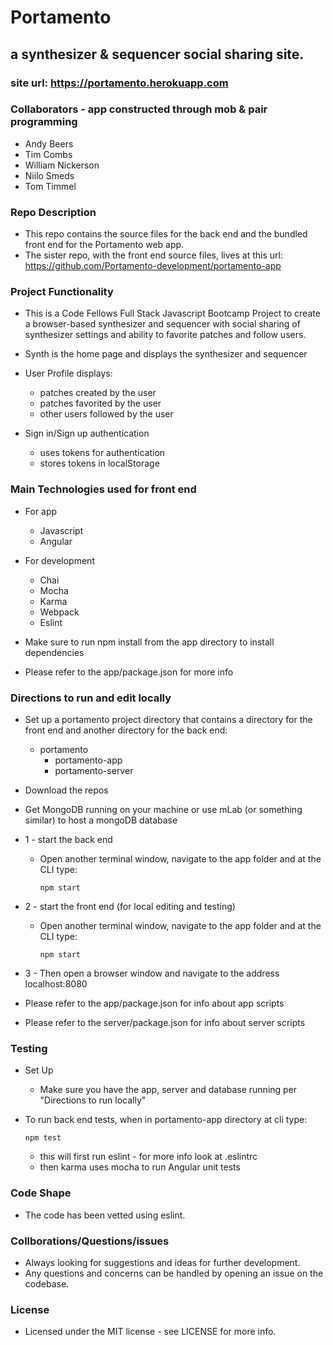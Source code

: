 # Portamento 
## a synthesizer & sequencer social sharing site.
### site url: https://portamento.herokuapp.com

### Collaborators - app constructed through mob & pair programming
  - Andy Beers
  - Tim Combs
  - William Nickerson
  - Niilo Smeds
  - Tom Timmel


### Repo Description
  - This repo contains the source files for the back end and the bundled front end for the Portamento web app.
  - The sister repo, with the front end source files, lives at this url: https://github.com/Portamento-development/portamento-app


### Project Functionality
  - This is a Code Fellows Full Stack Javascript Bootcamp Project to create a browser-based synthesizer and sequencer with social sharing of synthesizer settings and ability to favorite patches and follow users.
  - Synth is the home page and displays the synthesizer and sequencer
  - User Profile displays:
    - patches created by the user
    - patches favorited by the user
    - other users followed by the user
  
  - Sign in/Sign up authentication
    - uses tokens for authentication
    - stores tokens in localStorage


### Main Technologies used for front end
  - For app
    - Javascript
    - Angular

  - For development
    - Chai
    - Mocha
    - Karma
    - Webpack
    - Eslint

  - Make sure to run npm install from the app directory to install dependencies
  - Please refer to the app/package.json for more info


### Directions to run and edit locally
  - Set up a portamento project directory that contains a directory for the front end and another directory for the back end:
    - portamento
      - portamento-app 
      - portamento-server

  - Download the repos

  - Get MongoDB running on your machine or use mLab (or something similar) to host a mongoDB database

  - 1 - start the back end
    - Open another terminal window, navigate to the app folder and at the CLI type: 
      ```
      npm start
      ```
  - 2 - start the front end (for local editing and testing)
    - Open another terminal window, navigate to the app folder and at the CLI type: 
      ```
      npm start
      ```
  - 3 - Then open a browser window and navigate to the address localhost:8080

  - Please refer to the app/package.json for info about app scripts
  - Please refer to the server/package.json for info about server scripts


### Testing
  - Set Up
    - Make sure you have the app, server and database running per "Directions to run locally"

  - To run back end tests, when in portamento-app directory at cli type:
      ```
      npm test
      ```
    - this will first run eslint - for more info look at .eslintrc
    - then karma uses mocha to run Angular unit tests

### Code Shape
  - The code has been vetted using eslint.

### Collborations/Questions/issues
  - Always looking for suggestions and ideas for further development.
  - Any questions and concerns can be handled by opening an issue on the codebase.

### License
  - Licensed under the MIT license - see LICENSE for more info.
